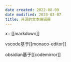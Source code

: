 ```yaml
---
date created: 2022-08-09
date modified: 2023-03-07
title: 开源的文本编辑器
---
```


x:: [[markdown]]

vscode基于[[monaco-editor]]

obsidian基于[[codemirror]]
